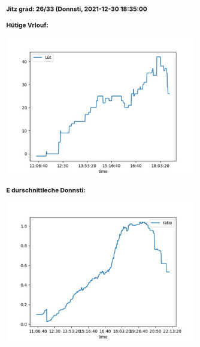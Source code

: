 ### Jitz grad: 26/33 (Donnsti, 2021-12-30 18:35:00

### Hütige Vrlouf:
![Graph](Today.png)

### E durschnittleche Donnsti:
![Graph](Donnsti.png)